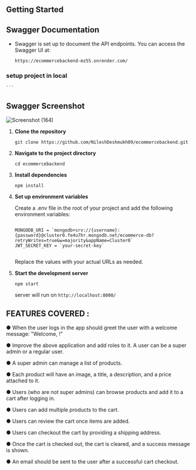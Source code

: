 ## Getting Started


## Swagger Documentation

- Swagger is set up to document the API endpoints. You can access the Swagger UI at:
    ```
    https://ecommercebackend-mz55.onrender.com/

    ```

### setup project in local

    ```
## Swagger Screenshot
![Screenshot (164)]()


1. **Clone the repository**

   ``` 
   git clone https://github.com/NileshDeshmukh09/ecommercebackend.git
   ```

2. **Navigate to the project directory**

    ``` 
    cd ecommercebackend
     ```

3. **Install dependencies**

    ``` 
    npm install 
    ```

4. **Set up environment variables**

    Create a .env file in the root of your project and add the following environment variables:

    ```

    MONGODB_URI = `mongodb+srv://{username}:{password}@cluster0.fe4u7hr.mongodb.net/ecommerce-db?retryWrites=true&w=majority&appName=Cluster0`
    JWT_SECRET_KEY = `your-secret-key`


    ```

    Replace the values with your actual URLs as needed.

5. **Start the development server**
      
    ``` 
    npm start
    ```
   server will run on  ` http://localhost:8000/ `
   



## FEATURES COVERED : 

●  When the user logs in  the app should greet the user with a welcome message: "Welcome, <email-of-the-user>!”

● Improve the above application and add roles to it. A user can be a super admin
or a regular user.

● A super admin can manage a list of products.

● Each product will have an image, a title, a description, and a price attached to
it.

● Users (who are not super admins) can browse products and add it to a cart
after logging in.

● Users can add multiple products to the cart.

● Users can review the cart once items are added.

● Users can checkout the cart by providing a shipping address.

● Once the cart is checked out, the cart is cleared, and a success message is
shown.

● An email should be sent to the user after a successful cart checkout.



